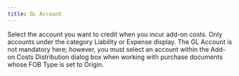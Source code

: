 ```yaml
---
title: GL Account
---
```



Select the account you want to credit when you incur add-on costs. Only  accounts under the category Liability or Expense display. The GL Account  is not mandatory here; however, you must select an account within the  Add-on Costs Distribution dialog box when working with purchase documents  whose FOB Type is set to Origin.
